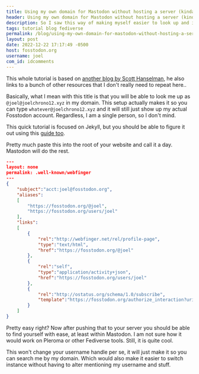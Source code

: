 ```yaml
---
title: Using my own domain for Mastodon without hosting a server (kinda)
header: Using my own domain for Mastodon without hosting a server (kinda)
description: So I saw this way of making myself easier to look up and its quite cool I think
tags: tutorial blog fediverse
permalink: /blog/using-my-own-domain-for-mastodon-without-hosting-a-server-(kinda)/
layout: post
date: 2022-12-22 17:17:49 -0500
host: fosstodon.org
username: joel
com_id: idcomments
---
```


This whole tutorial is based on [another blog by Scott Hanselman](https://www.hanselman.com/blog/use-your-own-user-domain-for-mastodon-discoverability-with-the-webfinger-protocol-without-hosting-a-server/), he also links to a bunch of other resources that I don't really need to repeat here..

Basically, what I mean with this title is that you will be able to look me up as `@joel@joelchrono12.xyz` in my domain. This setup actually makes it so you can type `whatever@joelchrono12.xyz` and it will still just show up my actual Fosstodon account. Regardless, I am a single person, so I don't mind.

This quick tutorial is focused on Jekyll, but you should be able to figure it out using this [guide too](https://guide.toot.as/guide/use-your-own-domain/#5-static-files).

Pretty much paste this into the root of your website and call it a day. Mastodon will do the rest.

```json
---
layout: none
permalink: .well-known/webfinger
---
{
    "subject":"acct:joel@fosstodon.org",
    "aliases":
    [
        "https://fosstodon.org/@joel",
        "https://fosstodon.org/users/joel"
    ],
    "links":
    [
        {
            "rel":"http://webfinger.net/rel/profile-page",
            "type":"text/html",
            "href":"https://fosstodon.org/@joel"
        },
        {
            "rel":"self",
            "type":"application/activity+json",
            "href":"https://fosstodon.org/users/joel"
        },
        {
            "rel":"http://ostatus.org/schema/1.0/subscribe",
            "template":"https://fosstodon.org/authorize_interaction?uri={uri}"
        }
    ]
}
```

Pretty easy right? Now after pushing that to your server you should be able to find yourself with ease, at least within Mastodon. I am not sure how it would work on Pleroma or other Fediverse tools. Still, it is quite cool.

This won't change your username handle per se, it will just make it so you can search me by my domain. Which would also make it easier to switch instance without having to alter mentioning my username and stuff.
